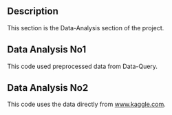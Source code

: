 ## Description

This section is the Data-Analysis section of the project.

## Data Analysis No1

This code used preprocessed data from Data-Query.

## Data Analysis No2

This code uses the data directly from www.kaggle.com.
